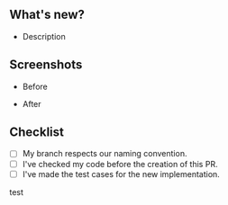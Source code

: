 ## What's new?

- Description

## Screenshots

- Before

- After

## Checklist
- [ ] My branch respects our naming convention.
- [ ] I've checked my code before the creation of this PR.
- [ ] I've made the test cases for the new implementation.

test
